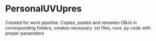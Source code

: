 # PersonalUVUpres
Created for work pipeline. Copies, pastes and renames OBJs in corresponding folders, creates necessary .txt files, runs .py code with proper parameters

